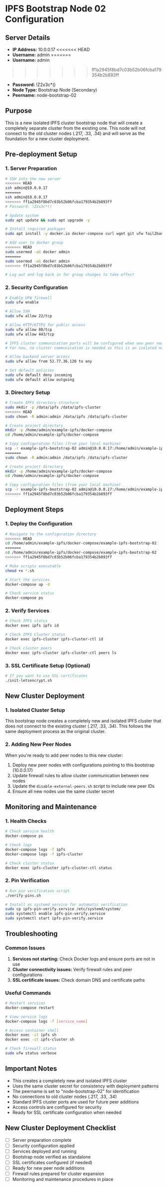 # IPFS Bootstrap Node 02 Configuration

## Server Details
- **IP Address:** 10.0.0.17
<<<<<<< HEAD
- **Username:** admin
=======
- **Username:** admin
>>>>>>> ff1a2945f8bd7c03b52b06fcba179354b2b893ff
- **Password:** !Z2x3c*()
- **Node Type:** Bootstrap Node (Secondary)
- **Peername:** node-bootstrap-02

## Purpose
This is a new isolated IPFS cluster bootstrap node that will create a completely separate cluster from the existing one. This node will not connect to the old cluster nodes (.217, .33, .34) and will serve as the foundation for a new cluster deployment.

## Pre-deployment Setup

### 1. Server Preparation
```bash
# SSH into the new server
<<<<<<< HEAD
ssh admin@10.0.0.17
=======
ssh admin@10.0.0.17
>>>>>>> ff1a2945f8bd7c03b52b06fcba179354b2b893ff
# Password: !Z2x3c*()

# Update system
sudo apt update && sudo apt upgrade -y

# Install required packages
sudo apt install -y docker.io docker-compose curl wget git ufw fail2ban

# Add user to docker group
<<<<<<< HEAD
sudo usermod -aG docker admin
=======
sudo usermod -aG docker admin
>>>>>>> ff1a2945f8bd7c03b52b06fcba179354b2b893ff

# Log out and log back in for group changes to take effect
```

### 2. Security Configuration
```bash
# Enable UFW firewall
sudo ufw enable

# Allow SSH
sudo ufw allow 22/tcp

# Allow HTTP/HTTPS for public access
sudo ufw allow 80/tcp
sudo ufw allow 443/tcp

# IPFS cluster communication ports will be configured when new peer nodes are added
# For now, no cluster communication is needed as this is an isolated new cluster

# Allow backend server access
sudo ufw allow from 52.77.36.120 to any

# Set default policies
sudo ufw default deny incoming
sudo ufw default allow outgoing
```

### 3. Directory Setup
```bash
# Create IPFS directory structure
sudo mkdir -p /data/ipfs /data/ipfs-cluster
<<<<<<< HEAD
sudo chown -R admin:admin /data/ipfs /data/ipfs-cluster

# Create project directory
mkdir -p /home/admin/example-ipfs/docker-compose
cd /home/admin/example-ipfs/docker-compose

# Copy configuration files (from your local machine)
scp -r example-ipfs-bootstrap-02 admin@10.0.0.17:/home/admin/example-ipfs/docker-compose/
=======
sudo chown -R admin:admin /data/ipfs /data/ipfs-cluster

# Create project directory
mkdir -p /home/admin/example-ipfs/docker-compose
cd /home/admin/example-ipfs/docker-compose

# Copy configuration files (from your local machine)
scp -r example-ipfs-bootstrap-02 admin@10.0.0.17:/home/admin/example-ipfs/docker-compose/
>>>>>>> ff1a2945f8bd7c03b52b06fcba179354b2b893ff
```

## Deployment Steps

### 1. Deploy the Configuration
```bash
# Navigate to the configuration directory
<<<<<<< HEAD
cd /home/admin/example-ipfs/docker-compose/example-ipfs-bootstrap-02
=======
cd /home/admin/example-ipfs/docker-compose/example-ipfs-bootstrap-02
>>>>>>> ff1a2945f8bd7c03b52b06fcba179354b2b893ff

# Make scripts executable
chmod +x *.sh

# Start the services
docker-compose up -d

# Check service status
docker-compose ps
```

### 2. Verify Services
```bash
# Check IPFS status
docker exec ipfs ipfs id

# Check IPFS Cluster status
docker exec ipfs-cluster ipfs-cluster-ctl id

# Check cluster peers
docker exec ipfs-cluster ipfs-cluster-ctl peers ls
```

### 3. SSL Certificate Setup (Optional)
```bash
# If you want to use SSL certificates
./init-letsencrypt.sh
```

## New Cluster Deployment

### 1. Isolated Cluster Setup
This bootstrap node creates a completely new and isolated IPFS cluster that does not connect to the existing cluster (.217, .33, .34). This follows the same deployment process as the original cluster.

### 2. Adding New Peer Nodes
When you're ready to add peer nodes to this new cluster:
1. Deploy new peer nodes with configurations pointing to this bootstrap (10.0.0.17)
2. Update firewall rules to allow cluster communication between new nodes
3. Update the `disable-external-peers.sh` script to include new peer IDs
4. Ensure all new nodes use the same cluster secret

## Monitoring and Maintenance

### 1. Health Checks
```bash
# Check service health
docker-compose ps

# Check logs
docker-compose logs -f ipfs
docker-compose logs -f ipfs-cluster

# Check cluster status
docker exec ipfs-cluster ipfs-cluster-ctl status
```

### 2. Pin Verification
```bash
# Run pin verification script
./verify-pins.sh

# Install as systemd service for automatic verification
sudo cp ipfs-pin-verify.service /etc/systemd/system/
sudo systemctl enable ipfs-pin-verify.service
sudo systemctl start ipfs-pin-verify.service
```

## Troubleshooting

### Common Issues
1. **Services not starting:** Check Docker logs and ensure ports are not in use
2. **Cluster connectivity issues:** Verify firewall rules and peer configurations
3. **SSL certificate issues:** Check domain DNS and certificate paths

### Useful Commands
```bash
# Restart services
docker-compose restart

# View service logs
docker-compose logs -f [service_name]

# Access container shell
docker exec -it ipfs sh
docker exec -it ipfs-cluster sh

# Check firewall status
sudo ufw status verbose
```

## Important Notes
- This creates a completely new and isolated IPFS cluster
- Uses the same cluster secret for consistency with deployment patterns
- The peername is set to "node-bootstrap-02" for identification
- No connections to old cluster nodes (.217, .33, .34)
- Standard IPFS cluster ports are used for future peer additions
- Access controls are configured for security
- Ready for SSL certificate configuration when needed

## New Cluster Deployment Checklist
- [ ] Server preparation complete
- [ ] Security configuration applied
- [ ] Services deployed and running
- [ ] Bootstrap node verified as standalone
- [ ] SSL certificates configured (if needed)
- [ ] Ready for new peer node additions
- [ ] Firewall rules prepared for cluster expansion
- [ ] Monitoring and maintenance procedures in place 